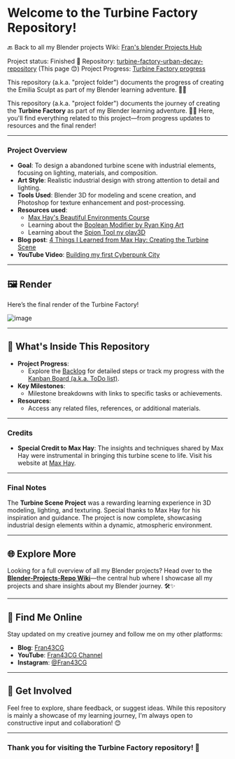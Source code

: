 # Welcome to the Turbine Factory Repository!

🔙 Back to all my Blender projects Wiki: [Fran's blender Projects Hub](https://github.com/ux-fran/blender-projects-main-hub-repo/wiki)

Project status: Finished 🎉
Repository: [turbine-factory-urban-decay-repository](https://github.com/ux-fran/turbine-factory-urban-decay-repository) (This page 😊)
Project Progress: [Turbine Factory progress](https://github.com/users/ux-fran/projects/67)

This repository (a.k.a. "project folder") documents the progress of creating the Emilia Sculpt as part of my Blender learning adventure. 🎨✨

This repository (a.k.a. "project folder")  documents the journey of creating the **Turbine Factory** as part of my Blender learning adventure. 🎨✨ Here, you'll find everything related to this project—from progress updates to resources and the final render!

---

### Project Overview
- **Goal**: To design a abandoned turbine scene with industrial elements, focusing on lighting, materials, and composition.
- **Art Style**: Realistic industrial design with strong attention to detail and lighting.
- **Tools Used**: Blender 3D for modeling and scene creation, and Photoshop for texture enhancement and post-processing.
- **Resources used**:
   - [Max Hay's Beautiful Environments Course](https://maxhayart.com)
   - Learning about the [Boolean Modifier by Ryan King Art](https://www.youtube.com/watch?v=CHqH5oz0DvQ)
   - Learning about the [Spion Tool ny olav3D](https://youtu.be/4GZc6_Y-DY8)
- **Blog post**: [4 Things I Learned from Max Hay: Creating the Turbine Scene](https://www.fran43cg.com/blog/2024/06/19/4-things-i-learned-from-max-hay-creating-the-turbine-scene/)
- **YouTube Video**: [Building my first Cyberpunk City](https://www.youtube.com/watch?v=MR7xzW8NLeM)

---

## 🖼️ Render

Here’s the final render of the Turbine Factory!

![image](https://github.com/user-attachments/assets/39cc631d-13d0-4a23-b4ee-15d736fc16bd)

---

## 📌 What's Inside This Repository

- **Project Progress**:
  - Explore the [Backlog](https://github.com/users/ux-fran/projects/67) for detailed steps or track my progress with the [Kanban Board (a.k.a. ToDo list)](https://github.com/users/ux-fran/projects/67/views/2).
- **Key Milestones**:
  - Milestone breakdowns with links to specific tasks or achievements.
- **Resources**:
  - Access any related files, references, or additional materials.

---

### Credits
- **Special Credit to Max Hay**: The insights and techniques shared by Max Hay were instrumental in bringing this turbine scene to life. Visit his website at [Max Hay](https://maxhayart.com).

---

### Final Notes
The **Turbine Scene Project** was a rewarding learning experience in 3D modeling, lighting, and texturing. Special thanks to Max Hay for his inspiration and guidance. The project is now complete, showcasing industrial design elements within a dynamic, atmospheric environment.

---

## 🌐 Explore More

Looking for a full overview of all my Blender projects? Head over to the **[Blender-Projects-Repo Wiki](https://github.com/ux-fran/blender-projects-repository/wiki)**—the central hub where I showcase all my projects and share insights about my Blender journey. 🛠️✨

---

## 🔗 Find Me Online

Stay updated on my creative journey and follow me on my other platforms:

- **Blog**: [Fran43CG](https://www.fran43cg.com)  
- **YouTube**: [Fran43CG Channel](https://www.youtube.com/@Fran43CG)  
- **Instagram**: [@Fran43CG](https://www.instagram.com/fran43cg/)  

---

## 🤝 Get Involved

Feel free to explore, share feedback, or suggest ideas. While this repository is mainly a showcase of my learning journey, I'm always open to constructive input and collaboration! 😊

---

### Thank you for visiting the Turbine Factory repository! 🎉
